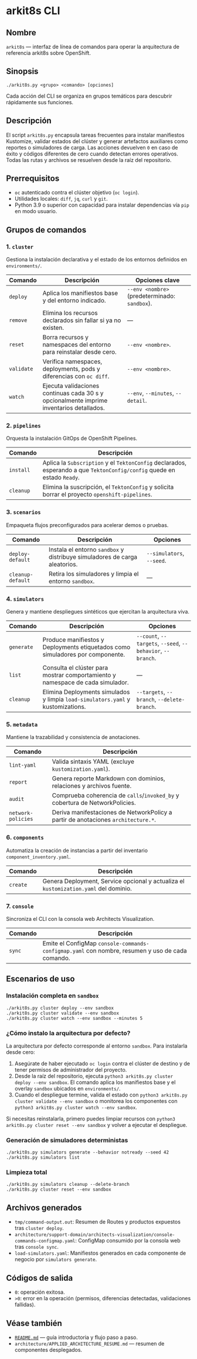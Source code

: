 # arkit8s CLI

## Nombre
`arkit8s` — interfaz de línea de comandos para operar la arquitectura de referencia arkit8s sobre OpenShift.

## Sinopsis
```
./arkit8s.py <grupo> <comando> [opciones]
```

Cada acción del CLI se organiza en grupos temáticos para descubrir rápidamente sus funciones.

## Descripción
El script `arkit8s.py` encapsula tareas frecuentes para instalar manifiestos Kustomize, validar estados del clúster y generar artefactos auxiliares como reportes o simuladores de carga. Las acciones devuelven `0` en caso de éxito y códigos diferentes de cero cuando detectan errores operativos. Todas las rutas y archivos se resuelven desde la raíz del repositorio.

## Prerrequisitos
- `oc` autenticado contra el clúster objetivo (`oc login`).
- Utilidades locales: `diff`, `jq`, `curl` y `git`.
- Python 3.9 o superior con capacidad para instalar dependencias vía `pip` en modo usuario.

## Grupos de comandos

### 1. `cluster`
Gestiona la instalación declarativa y el estado de los entornos definidos en `environments/`.

| Comando | Descripción | Opciones clave |
| --- | --- | --- |
| `deploy` | Aplica los manifiestos base y del entorno indicado. | `--env <nombre>` (predeterminado: `sandbox`). |
| `remove` | Elimina los recursos declarados sin fallar si ya no existen. | — |
| `reset` | Borra recursos y namespaces del entorno para reinstalar desde cero. | `--env <nombre>`. |
| `validate` | Verifica namespaces, deployments, pods y diferencias con `oc diff`. | `--env <nombre>`. |
| `watch` | Ejecuta validaciones continuas cada 30 s y opcionalmente imprime inventarios detallados. | `--env`, `--minutes`, `--detail`. |

### 2. `pipelines`
Orquesta la instalación GitOps de OpenShift Pipelines.

| Comando | Descripción |
| --- | --- |
| `install` | Aplica la `Subscription` y el `TektonConfig` declarados, esperando a que `TektonConfig/config` quede en estado `Ready`.
| `cleanup` | Elimina la suscripción, el `TektonConfig` y solicita borrar el proyecto `openshift-pipelines`.

### 3. `scenarios`
Empaqueta flujos preconfigurados para acelerar demos o pruebas.

| Comando | Descripción | Opciones |
| --- | --- | --- |
| `deploy-default` | Instala el entorno `sandbox` y distribuye simuladores de carga aleatorios. | `--simulators`, `--seed`. |
| `cleanup-default` | Retira los simuladores y limpia el entorno `sandbox`. | — |

### 4. `simulators`
Genera y mantiene despliegues sintéticos que ejercitan la arquitectura viva.

| Comando | Descripción | Opciones |
| --- | --- | --- |
| `generate` | Produce manifiestos y Deployments etiquetados como simuladores por componente. | `--count`, `--targets`, `--seed`, `--behavior`, `--branch`. |
| `list` | Consulta el clúster para mostrar comportamiento y namespace de cada simulador. | — |
| `cleanup` | Elimina Deployments simulados y limpia `load-simulators.yaml` y kustomizations. | `--targets`, `--branch`, `--delete-branch`. |

### 5. `metadata`
Mantiene la trazabilidad y consistencia de anotaciones.

| Comando | Descripción |
| --- | --- |
| `lint-yaml` | Valida sintaxis YAML (excluye `kustomization.yaml`). |
| `report` | Genera reporte Markdown con dominios, relaciones y archivos fuente. |
| `audit` | Comprueba coherencia de `calls`/`invoked_by` y cobertura de NetworkPolicies. |
| `network-policies` | Deriva manifestaciones de NetworkPolicy a partir de anotaciones `architecture.*`. |

### 6. `components`
Automatiza la creación de instancias a partir del inventario `component_inventory.yaml`.

| Comando | Descripción |
| --- | --- |
| `create` | Genera Deployment, Service opcional y actualiza el `kustomization.yaml` del dominio. |

### 7. `console`
Sincroniza el CLI con la consola web Architects Visualization.

| Comando | Descripción |
| --- | --- |
| `sync` | Emite el ConfigMap `console-commands-configmap.yaml` con nombre, resumen y uso de cada comando. |

## Escenarios de uso

### Instalación completa en `sandbox`
```
./arkit8s.py cluster deploy --env sandbox
./arkit8s.py cluster validate --env sandbox
./arkit8s.py cluster watch --env sandbox --minutes 5
```

### ¿Cómo instalo la arquitectura por defecto?

La arquitectura por defecto corresponde al entorno `sandbox`. Para instalarla desde cero:

1. Asegúrate de haber ejecutado `oc login` contra el clúster de destino y de tener permisos de
   administrador del proyecto.
2. Desde la raíz del repositorio, ejecuta `python3 arkit8s.py cluster deploy --env sandbox`. El
   comando aplica los manifiestos base y el overlay `sandbox` ubicados en `environments/`.
3. Cuando el despliegue termine, valida el estado con `python3 arkit8s.py cluster validate --env
   sandbox` o monitorea los componentes con `python3 arkit8s.py cluster watch --env sandbox`.

Si necesitas reinstalarla, primero puedes limpiar recursos con `python3 arkit8s.py cluster reset
--env sandbox` y volver a ejecutar el despliegue.

### Generación de simuladores deterministas
```
./arkit8s.py simulators generate --behavior notready --seed 42
./arkit8s.py simulators list
```

### Limpieza total
```
./arkit8s.py simulators cleanup --delete-branch
./arkit8s.py cluster reset --env sandbox
```

## Archivos generados
- `tmp/command-output.out`: Resumen de Routes y productos expuestos tras `cluster deploy`.
- `architecture/support-domain/architects-visualization/console-commands-configmap.yaml`: ConfigMap consumido por la consola web tras `console sync`.
- `load-simulators.yaml`: Manifiestos generados en cada componente de negocio por `simulators generate`.

## Códigos de salida
- `0`: operación exitosa.
- `>0`: error en la operación (permisos, diferencias detectadas, validaciones fallidas).

## Véase también
- [`README.md`](../README.md) — guía introductoria y flujo paso a paso.
- `architecture/APPLIED_ARCHITECTURE_RESUME.md` — resumen de componentes desplegados.

